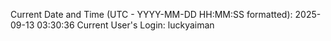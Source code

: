 Current Date and Time (UTC - YYYY-MM-DD HH:MM:SS formatted): 2025-09-13 03:30:36
Current User's Login: luckyaiman
